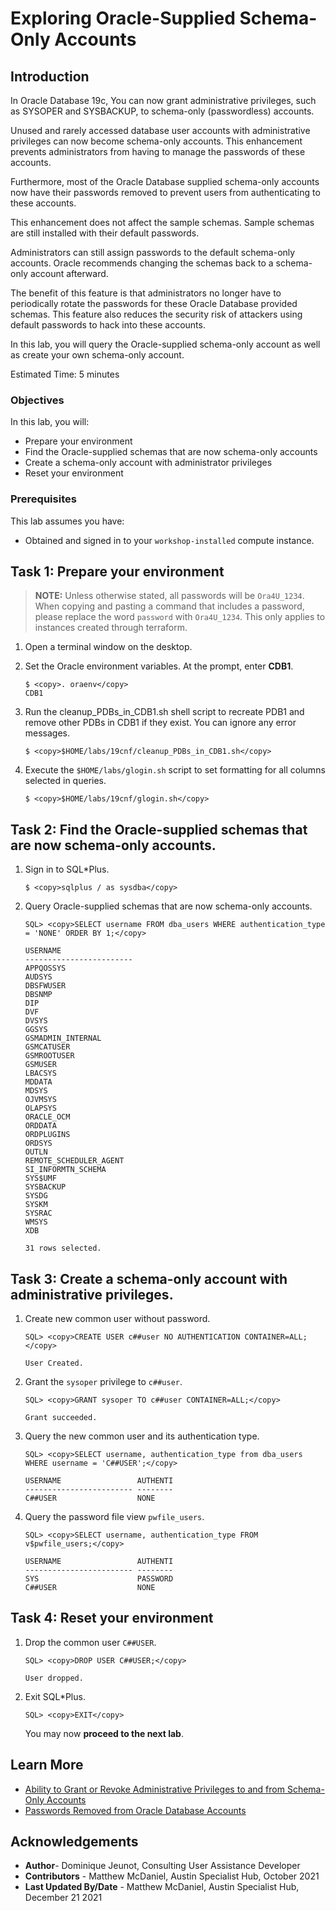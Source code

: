 # Exploring Oracle-Supplied Schema-Only Accounts

## Introduction
In Oracle Database 19c, You can now grant administrative privileges, such as SYSOPER and SYSBACKUP, to schema-only (passwordless) accounts.

Unused and rarely accessed database user accounts with administrative privileges can now become schema-only accounts. This enhancement prevents administrators from having to manage the passwords of these accounts.

Furthermore, most of the Oracle Database supplied schema-only accounts now have their passwords removed to prevent users from authenticating to these accounts.

This enhancement does not affect the sample schemas. Sample schemas are still installed with their default passwords.

Administrators can still assign passwords to the default schema-only accounts. Oracle recommends changing the schemas back to a schema-only account afterward.

The benefit of this feature is that administrators no longer have to periodically rotate the passwords for these Oracle Database provided schemas. This feature also reduces the security risk of attackers using default passwords to hack into these accounts.

In this lab, you will query the Oracle-supplied schema-only account as well as create your own schema-only account.

Estimated Time: 5 minutes

### Objectives
In this lab, you will:
- Prepare your environment
- Find the Oracle-supplied schemas that are now schema-only accounts
- Create a schema-only account with administrator privileges
- Reset your environment

### Prerequisites

This lab assumes you have:
- Obtained and signed in to your `workshop-installed` compute instance.

## Task 1: Prepare your environment

> **NOTE:** Unless otherwise stated, all passwords will be `Ora4U_1234`. When copying and pasting a command that includes a password, please replace the word `password` with `Ora4U_1234`. This only applies to instances created through terraform.

1. Open a terminal window on the desktop.

2. Set the Oracle environment variables. At the prompt, enter **CDB1**.

    ```
    $ <copy>. oraenv</copy>
    CDB1
    ```

3. Run the cleanup_PDBs_in_CDB1.sh shell script to recreate PDB1 and remove other PDBs in CDB1 if they exist. You can ignore any error messages.
    ```
    $ <copy>$HOME/labs/19cnf/cleanup_PDBs_in_CDB1.sh</copy>
    ```
   
4. Execute the `$HOME/labs/glogin.sh` script to set formatting for all columns selected in queries. 

    ```
    $ <copy>$HOME/labs/19cnf/glogin.sh</copy>
    ```

## Task 2: Find the Oracle-supplied schemas that are now schema-only accounts.
1. Sign in to SQL*Plus.
   
    ```
    $ <copy>sqlplus / as sysdba</copy>
    ```

2. Query Oracle-supplied schemas that are now schema-only accounts.

    ```
    SQL> <copy>SELECT username FROM dba_users WHERE authentication_type = 'NONE' ORDER BY 1;</copy>

    USERNAME
    ------------------------
    APPQOSSYS
    AUDSYS
    DBSFWUSER
    DBSNMP
    DIP
    DVF
    DVSYS
    GGSYS
    GSMADMIN_INTERNAL
    GSMCATUSER
    GSMROOTUSER
    GSMUSER
    LBACSYS
    MDDATA
    MDSYS
    OJVMSYS
    OLAPSYS
    ORACLE_OCM
    ORDDATA
    ORDPLUGINS
    ORDSYS
    OUTLN
    REMOTE_SCHEDULER_AGENT
    SI_INFORMTN_SCHEMA
    SYS$UMF
    SYSBACKUP
    SYSDG
    SYSKM
    SYSRAC
    WMSYS
    XDB

    31 rows selected.
    ```

## Task 3: Create a schema-only account with administrative privileges. 

1. Create new common user without password. 

    ```
    SQL> <copy>CREATE USER c##user NO AUTHENTICATION CONTAINER=ALL;</copy>

    User Created.
    ```
    
2. Grant the `sysoper` privilege to `c##user`.

    ```
    SQL> <copy>GRANT sysoper TO c##user CONTAINER=ALL;</copy>

    Grant succeeded.
    ```

3. Query the new common user and its authentication type.

    ```
    SQL> <copy>SELECT username, authentication_type from dba_users WHERE username = 'C##USER';</copy>

    USERNAME                 AUTHENTI
    ------------------------ --------
    C##USER                  NONE
    ```

4. Query the password file view `pwfile_users`.

    ```
    SQL> <copy>SELECT username, authentication_type FROM v$pwfile_users;</copy>

    USERNAME                 AUTHENTI
    ------------------------ --------
    SYS                      PASSWORD
    C##USER                  NONE
    ```

## Task 4: Reset your environment

1. Drop the common user `C##USER`.

    ```
    SQL> <copy>DROP USER C##USER;</copy>

    User dropped.
    ```

2. Exit SQL*Plus.

    ```
    SQL> <copy>EXIT</copy>
    ```
    You may now **proceed to the next lab**.

## Learn More
- [Ability to Grant or Revoke Administrative Privileges to and from Schema-Only Accounts](https://docs.oracle.com/en/database/oracle/oracle-database/19/newft/new-features.html#GUID-5A1DE85F-6485-402E-9D76-34D63186E555)
- [Passwords Removed from Oracle Database Accounts](https://docs.oracle.com/en/database/oracle/oracle-database/19/newft/new-features.html#GUID-F56ECD44-1913-4E87-BB5E-DD2B1E2CEAC1)
## Acknowledgements

- **Author**- Dominique Jeunot, Consulting User Assistance Developer
- **Contributors** - Matthew McDaniel, Austin Specialist Hub, October 2021
- **Last Updated By/Date** - Matthew McDaniel, Austin Specialist Hub, December 21 2021
